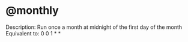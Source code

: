 # @monthly

Description: Run once a month at midnight of the first day of the month
Equivalent to: 0 0 1 * *